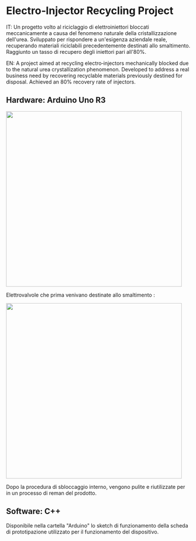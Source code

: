 # Electro‑Injector Recycling Project

IT: Un progetto volto al riciclaggio di elettroiniettori bloccati meccanicamente a causa del fenomeno naturale della cristallizzazione dell'urea.
Sviluppato per rispondere a un'esigenza aziendale reale, recuperando materiali riciclabili precedentemente destinati allo smaltimento.
Raggiunto un tasso di recupero degli iniettori pari all'80%.

EN: A project aimed at recycling electro‑injectors mechanically blocked due to the natural urea crystallization phenomenon. 
Developed to address a real business need by recovering recyclable materials previously destined for disposal. 
Achieved an 80% recovery rate of injectors.

## Hardware: Arduino Uno R3

<img src="https://github.com/user-attachments/assets/17ce79e3-9b24-4369-aebf-bab8a9e78a96" width="480">

Elettrovalvole che prima venivano destinate allo smaltimento :

<img src="https://github.com/user-attachments/assets/ecf4659f-e57b-4891-89f0-4cf34973f807" width="480">

Dopo la procedura di sbloccaggio interno, vengono pulite e riutilizzate per in un processo di reman del prodotto.

## Software: C++

Disponibile nella cartella "Arduino" lo sketch di funzionamento della scheda di prototipazione
utilizzato per il funzionamento del dispositivo. 
